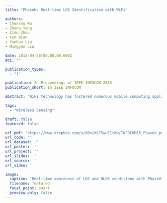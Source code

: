 ```yaml
---
title: "PhaseU: Real-time LOS Identification with WiFi"

authors:
- Chenshu Wu
- Zheng Yang
- Zimu Zhou
- Kun Qian
- Yunhao Liu
- Mingyan Liu

date: 2015-04-26T00:00:00.000Z
doi: ""

publication_types:
  - "1"

publication: In Proceedings of IEEE INFOCOM 2015
publication_short: In IEEE INFOCOM

abstract: 'WiFi technology has fostered numerous mobile computing applications, such as adaptive communication, finegrained localization, gesture recognition, etc., which often achieve better performance or rely on the availability of Line-Of-Sight (LOS) signal propagation. Thus the awareness of LOS and NonLine-Of-Sight (NLOS) plays as a key enabler for them. Realtime LOS identification on commodity WiFi devices, however, is challenging due to limited bandwidth of WiFi and resulting coarse multipath resolution. In this work, we explore and exploit the phase feature of PHY layer information, harnessing both space diversity with antenna elements and frequency diversity with OFDM subcarriers. On this basis, we propose PhaseU, a real-time LOS identification scheme that works in both static and mobile scenarios on commodity WiFi infrastructure. Experimental results in various indoor scenarios demonstrate that PhaseU consistently outperforms previous approaches, achieving overall LOS and NLOS detection rates of 94.35% and 94.19% in static cases and both higher than 80% in mobile contexts. Furthermore, PhaseU achieves real-time capability with millisecond-level delay for a connected AP and 1-second delay for unconnected APs, which is far beyond existing approaches.'

tags:
  - "Wireless Sensing"

draft: false
featured: false

url_pdf: 'https://www.dropbox.com/s/d8nidi75wu71tdw/INFOCOM15_PhaseU_paper.pdf?dl=0'
url_code: ''
url_dataset: ''
url_poster: ''
url_project: ''
url_slides: ''
url_source: ''
url_video: ''

image:
  caption: "Real-time awareness of LOS and NLOS conditions with PhaseU"
  filename: featured
  focal_point: Smart
  preview_only: false
---
```

